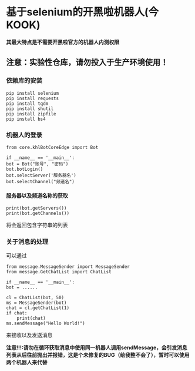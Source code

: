 # 基于selenium的开黑啦机器人(今KOOK)  
**其最大特点是不需要开黑啦官方的机器人内测权限**  
  
## 注意：实验性仓库，请勿投入于生产环境使用！  
  
### 依赖库的安装  
    pip install selenium
    pip install requests
    pip install tqdm
    pip install shutil
    pip install zipfile
    pip install bs4
  
### 机器人的登录 
    from core.khlBotCoreEdge import Bot
    
    if __name__ == '__main__':
    bot = Bot("账号", "密码")
    bot.botLogin()
    bot.selectServer('服务器名')
    bot.selectChannel("频道名")
  
#### 服务器以及频道名称的获取 
    print(bot.getServers())
    print(bot.getChannels())  
将会返回包含字符串的列表  
  
### 关于消息的处理  
可以通过  
  
    from message.MessageSender import MessageSender
    from message.GetChatList import ChatList
    
    if __name__ == '__main__':
    bot = ......
    
    cl = ChatList(bot, 50)
    ms = MessageSender(bot)
    chat = cl.getChatList(1)
    if chat:
        print(chat)
    ms.sendMessage("Hello World!")
  
来接收以及发送消息  
  
**注意!!!:请勿在循环获取消息中使用同一机器人调用sendMessage，会引发消息列表从后往前抛出并报错，这是个未修复的BUG（给我整不会了），暂时可以使用两个机器人来代替**  


